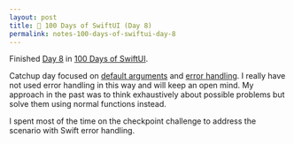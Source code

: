 ```yaml
---
layout: post
title: 📔 100 Days of SwiftUI (Day 8)
permalink: notes-100-days-of-swiftui-day-8
---
```


Finished [Day 8](https://www.hackingwithswift.com/100/swiftui/8) in [100 Days of SwiftUI](https://www.hackingwithswift.com/100/swiftui).

Catchup day focused on [default arguments](https://en.wikipedia.org/wiki/Default_argument) and [error handling](https://en.wikipedia.org/wiki/Exception_handling). I really have not used error handling in this way and will keep an open mind. My approach in the past was to think exhaustively about possible problems but solve them using normal functions instead.

I spent most of the time on the checkpoint challenge to address the scenario with Swift error handling.
